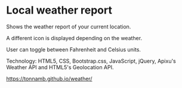 # Local weather report
Shows the weather report of your current location.

A different icon is displayed depending on the weather.

User can toggle between Fahrenheit and Celsius units.

Technology: HTML5, CSS, Bootstrap.css, JavaScript, jQuery, Apixu's Weather API and HTML5's Geolocation API.

https://tonnamb.github.io/weather/
